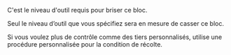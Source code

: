 C'est le niveau d'outil requis pour briser ce bloc.

Seul le niveau d’outil que vous spécifiez sera en mesure de casser ce bloc.

Si vous voulez plus de contrôle comme des tiers personnalisés,
utilise une procédure personnalisée pour la condition de récolte.